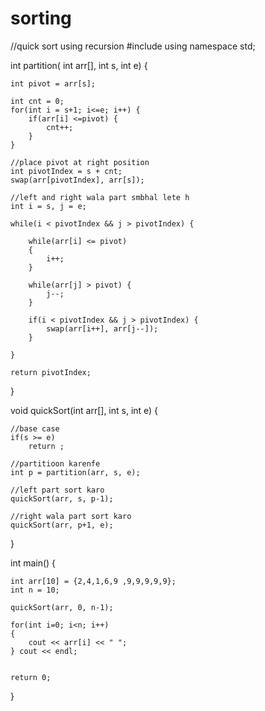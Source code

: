 # sorting
//quick sort using recursion
#include<iostream>
using namespace std;


int partition( int arr[], int s, int e) {

    int pivot = arr[s];

    int cnt = 0;
    for(int i = s+1; i<=e; i++) {
        if(arr[i] <=pivot) {
            cnt++;
        }
    }

    //place pivot at right position
    int pivotIndex = s + cnt;
    swap(arr[pivotIndex], arr[s]);

    //left and right wala part smbhal lete h 
    int i = s, j = e;

    while(i < pivotIndex && j > pivotIndex) {

        while(arr[i] <= pivot) 
        {
            i++;
        }

        while(arr[j] > pivot) {
            j--;
        }

        if(i < pivotIndex && j > pivotIndex) {
            swap(arr[i++], arr[j--]);
        }

    }

    return pivotIndex;

}

void quickSort(int arr[], int s, int e) {

    //base case
    if(s >= e) 
        return ;

    //partitioon karenfe
    int p = partition(arr, s, e);

    //left part sort karo
    quickSort(arr, s, p-1);

    //right wala part sort karo
    quickSort(arr, p+1, e);

}

int main() {

    int arr[10] = {2,4,1,6,9 ,9,9,9,9,9};
    int n = 10;

    quickSort(arr, 0, n-1);

    for(int i=0; i<n; i++) 
    {
        cout << arr[i] << " ";
    } cout << endl;


    return 0;
}
